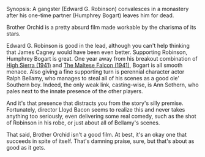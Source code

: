 Synopsis: A gangster (Edward G. Robinson) convalesces in a monastery after his one-time partner (Humphrey Bogart) leaves him for dead.

Brother Orchid is a pretty absurd film made workable by the charisma of its stars.

Edward G. Robinson is good in the lead, although you can't help thinking that James Cagney would have been even better. Supporting Robinson, Humphrey Bogart is great. One year away from his breakout combination of <a href="/browse/reviews/high-sierra-1941/">High Sierra (1941)</a> and <a href="/browse/reviews/the-maltese-falcon-1941/">The Maltese Falcon (1941)</a>, Bogart is all smooth menace. Also giving a fine supporting turn is perennial character actor Ralph Bellamy, who manages to steal all of his scenes as a good ole' Southern boy. Indeed, the only weak link, casting-wise, is Ann Sothern, who pales next to the innate presence of the other players. 

And it's that presence that distracts you from the story's silly premise. Fortunately, director Lloyd Bacon seems to realize this and never takes anything too seriously, even delivering some real comedy, such as the shot of Robinson in his robe, or just about all of Bellamy's scenes.

That said, Brother Orchid isn't a good film. At best, it's an okay one that succeeds in spite of itself. That's damning praise, sure, but that's about as good as it gets.
